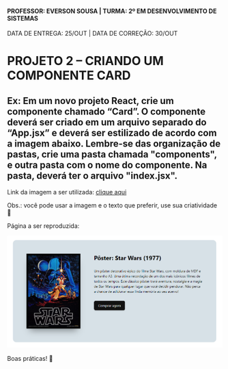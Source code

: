 #### PROFESSOR: EVERSON SOUSA | TURMA: 2º EM DESENVOLVIMENTO DE SISTEMAS

DATA DE ENTREGA: 25/OUT | DATA DE CORREÇÃO: 30/OUT
# PROJETO 2 – CRIANDO UM COMPONENTE CARD

## Ex: Em um novo projeto React, crie um componente chamado “Card”. O componente deverá ser criado em um arquivo separado do “App.jsx” e deverá ser estilizado de acordo com a imagem abaixo. Lembre-se das organização de pastas, crie uma pasta chamada "components", e outra pasta com o nome do componente. Na pasta, deverá ter o arquivo "index.jsx".

Link da imagem a ser utilizada: <a href="https://i.pinimg.com/originals/ba/94/64/ba9464145eba8762f6286a3c8387c951.jpg" target="_blank">clique aqui</a>

Obs.: você pode usar a imagem e o texto que preferir, use sua criatividade 🙂

Página a ser reproduzida:

<img src="./exercicio-2.png">

Boas práticas! :call_me_hand:
